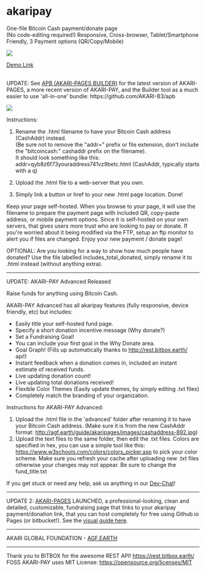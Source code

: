# akaripay
One-file Bitcoin Cash payment/donate page       
(No code-editing required!) Responsive, Cross-browser, Tablet/Smartphone Friendly, 3 Payment options (QR/Copy/Mobile)  

<a href="http://agf.earth/addr=qrrk8mndzxvkpme3mufwaenl70zljzsgvgv6rvmx8r.html"><img src="http://agf.earth/donate_button_mini.png"></a>

<a href="http://agf.earth/addr=qrrk8mndzxvkpme3mufwaenl70zljzsgvgv6rvmx8r.html">Demo Link</a><br>

<br>
UPDATE: See <a href="https://github.com/AKARI-B3/apb">APB (AKARI-PAGES BUILDER)</a> for the latest version of AKARI-PAGES, a more recent version of AKARI-PAY, and the Builder tool as a much easier to use 'all-in-one' bundle: https://github.com/AKARI-B3/apb 
<br>

<a href="https://github.com/AKARI-B3/akaripay"><img src="http://agf.earth/akari_pay_info.png"></a>


Instructions:

1. Rename the .html filename to have your Bitcoin Cash address (CashAddr) instead.    
(Be sure not to remove the "addr=" prefix or file extension, don't include the "bitcoincash:" cashaddr prefix on the filename).     
It should look something like this: addr=qyb8z6f73youraddress741vz9betc.html (CashAddr, typically starts with a q)    

2. Upload the .html file to a web-server that you own.    

3. Simply link a button or href to your new .html page location. Done!    

Keep your page self-hosted. When you browse to your page, it will use the filename to prepare the payment page with included QR, copy-paste address, or mobile payment options.  Since it is self-hosted on your own servers, that gives users more trust who are looking to pay or donate. If you're worried about it being modified via the FTP, setup an ftp monitor to alert you if files are changed. Enjoy your new payment / donate page!

OPTIONAL: Are you looking for a way to show how much people have donated? Use the file labelled includes_total_donated, simply rename it to .html instead (without anything extra).

-----

UPDATE:
AKARI-PAY Advanced Released

Raise funds for anything using Bitcoin Cash.

AKARI-PAY Advanced has all akaripay features (fully responsive, device friendly, etc) but includes:

* Easily title your self-hosted fund page.
* Specify a short donation incentive message (Why donate?)
* Set a Fundraising Goal!
* You can include your first goal in the Why Donate area.
* Goal Graph! (Fills up automatically thanks to http://rest.bitbox.earth/ api!)
* Instant feedback when a donation comes in, included an instant estimate of received funds.
* Live updating donation count!
* Live updating total donations received!
* Flexible Color Themes (Easily update themes, by simply editing .txt files)
* Completely match the branding of your organization.

Instructions for AKARI-PAY Advanced: 
1. Upload the .html file in the 'advanced' folder after renaming it to have your Bitcoin Cash address. (Make sure it is from the new CashAddr format: http://agf.earth/guide/akaripages/images/cashaddress-892.jpg)
2. Upload the text files to the same folder, then edit the .txt files. Colors are specified in hex, you can use a simple tool like this: https://www.w3schools.com/colors/colors_picker.asp to pick your color scheme. Make sure you refresh your cache after uploading new .txt files otherwise your changes may not appear. Be sure to change the fund_title.txt

If you get stuck or need any help, ask us anything in our <a href="http://webchat.freenode.net/?randomnick=1&channels=%23akari&prompt=1">Dev-Chat</a>!

-----

UPDATE 2:
<a href="https://github.com/AKARI-B3/akaripages">AKARI-PAGES</a> LAUNCHED, a professional-looking, clean and detailed, customizable, fundraising page that links to your akaripay payment/donation link, that you can host completely for free using Github.io Pages (or bitbucket!). See the <A href="http://agf.earth/guide/akaripages">visual guide here</a>.

-----

AKARI GLOBAL FOUNDATION - <a href="http://agf.earth">AGF.EARTH</a>

-----
Thank you to BITBOX for the awesome REST API! https://rest.bitbox.earth/       
FOSS AKARI-PAY uses MIT License: https://opensource.org/licenses/MIT      

